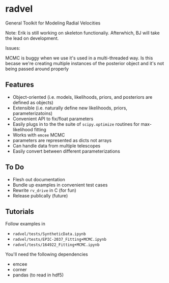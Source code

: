 # radvel
General Toolkit for Modeling Radial Velocities

Note: Erik is still working on skeleton functionaliy. Afterwhich, BJ will take the lead on development.

Issues:

MCMC is buggy when we use it's used in a multi-threaded way. Is this becase we're creating multiple instances of the posterior object and it's not being passed around properly

## Features

- Object-oriented (i.e. models, likelihoods, priors, and posteriors are defined as objects)
- Extensible (i.e. naturally define new likelihoods, priors, parameterizatoins)
- Convenient API to fix/float parameters
- Easily plugs in to the the suite of `scipy.optimize` routines for max-likelihood fitting 
- Works with `emcee` MCMC
- parameters are represented as dicts not arrays
- Can handle data from multiple telescopes
- Easily convert between different parameterizations

## To Do

- Flesh out documentation
- Bundle up examples in convenient test cases
- Rewrite `rv_drive` in C (for fun)
- Release publically (future) 

## Tutorials 

Follow examples in

- `radvel/tests/SyntheticData.ipynb`
- `radvel/tests/EPIC-2037_Fitting+MCMC.ipynb`
- `radvel/tests/164922_Fitting+MCMC.ipynb`

You'll need the following dependencies

- emcee
- corner
- pandas (to read in hdf5)




